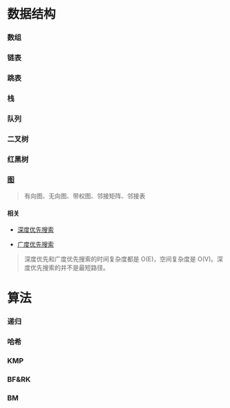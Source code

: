 # 数据结构

### 数组

### 链表

### 跳表

### 栈

### 队列

### 二叉树

### 红黑树 

### [图](https://github.com/lzle/algorithm/tree/master/datastructure/graph)

> 有向图、无向图、带权图、邻接矩阵、邻接表

#### 相关

* [深度优先搜索](https://github.com/lzle/algorithm/blob/master/datastructure/graph/graph.go)

* [广度优先搜索](https://github.com/lzle/algorithm/blob/master/datastructure/graph/graph.go)

> 深度优先和广度优先搜索的时间复杂度都是 O(E)，空间复杂度是 O(V)。深度优先搜索的并不是最短路径。

# 算法

### 递归

### 哈希

### KMP

### BF&RK

### BM
